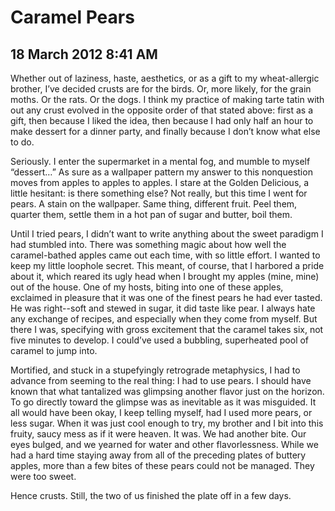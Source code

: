 # Caramel Pears
## 18 March 2012 8:41 AM

Whether out of laziness, haste, aesthetics, or as a gift to my wheat-allergic brother, I’ve decided crusts are for the birds. Or, more likely, for the grain moths. Or the rats. Or the dogs. I think my practice of making tarte tatin with out any crust evolved in the opposite order of that stated above: first as a gift, then because I liked the idea, then because I had only half an hour to make dessert for a dinner party, and finally because I don’t know what else to do.

Seriously. I enter the supermarket in a mental fog, and mumble to myself “dessert…” As sure as a wallpaper pattern my answer to this nonquestion moves from apples to apples to apples. I stare at the Golden Delicious, a little hesitant: is there something else? Not really, but this time I went for pears. A stain on the wallpaper. Same thing, different fruit. Peel them, quarter them, settle them in a hot pan of sugar and butter, boil them.

Until I tried pears, I didn’t want to write anything about the sweet paradigm I had stumbled into. There was something magic about how well the caramel-bathed apples came out each time, with so little effort. I wanted to keep my little loophole secret. This meant, of course, that I harbored a pride about it, which reared its ugly head when I brought my apples (mine, mine) out of the house. One of my hosts, biting into one of these apples, exclaimed in pleasure that it was one of the finest pears he had ever tasted. He was right--soft and stewed in sugar, it did taste like pear. I always hate any exchange of recipes, and especially when they come from myself. But there I was, specifying with gross excitement that the caramel takes six, not five minutes to develop. I could’ve used a bubbling, superheated pool of caramel to jump into.

Mortified, and stuck in a stupefyingly retrograde metaphysics, I had to advance from seeming to the real thing: I had to use pears. I should have known that what tantalized was glimpsing another flavor just on the horizon. To go directly toward the glimpse was as inevitable as it was misguided. It all would have been okay, I keep telling myself, had I used more pears, or less sugar. When it was just cool enough to try, my brother and I bit into this fruity, saucy mess as if it were heaven. It was. We had another bite. Our eyes bulged, and we yearned for water and other flavorlessness. While we had a hard time staying away from all of the preceding plates of buttery apples, more than a few bites of these pears could not be managed. They were too sweet.

Hence crusts. Still, the two of us finished the plate off in a few days.